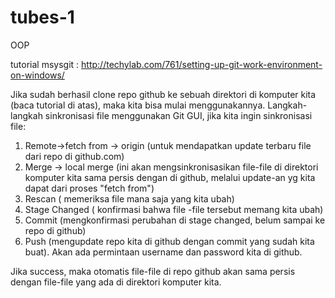 # tubes-1
OOP

tutorial msysgit : http://techylab.com/761/setting-up-git-work-environment-on-windows/

Jika sudah berhasil clone repo github ke sebuah direktori di komputer kita (baca tutorial di atas),
maka kita bisa mulai menggunakannya.
Langkah-langkah sinkronisasi file menggunakan Git GUI, jika kita ingin sinkronisasi file:
1. Remote->fetch from -> origin (untuk mendapatkan update terbaru file dari repo di github.com)
2. Merge -> local merge (ini akan mengsinkronisasikan file-file di direktori komputer kita sama persis dengan di github,
melalui update-an yg kita dapat dari proses "fetch from")
2. Rescan ( memeriksa file mana saja yang kita ubah)
3. Stage Changed ( konfirmasi bahwa file -file tersebut memang kita ubah)
4. Commit (mengkonfirmasi perubahan di stage changed, belum sampai ke repo di github)
5. Push (mengupdate repo kita di github dengan commit yang sudah kita buat). Akan ada permintaan
	username dan password kita di github.

Jika success, maka otomatis file-file di repo github akan sama persis dengan
file-file yang ada di direktori komputer kita.